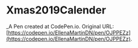 # Xmas2019Calender
 _A Pen created at CodePen.io. Original URL: [https://codepen.io/EllenaMartinDN/pen/OJPPEZz](https://codepen.io/EllenaMartinDN/pen/OJPPEZz).

 